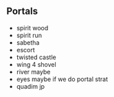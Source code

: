 ## Portals
- spirit wood
- spirit run
- sabetha
- escort
- twisted castle
- wing 4 shovel
- river maybe
- eyes maybe if we do portal strat
- quadim jp